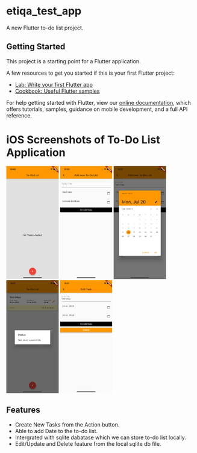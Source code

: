 # etiqa_test_app

A new Flutter to-do list project.

## Getting Started

This project is a starting point for a Flutter application.

A few resources to get you started if this is your first Flutter project:

- [Lab: Write your first Flutter app](https://flutter.dev/docs/get-started/codelab)
- [Cookbook: Useful Flutter samples](https://flutter.dev/docs/cookbook)

For help getting started with Flutter, view our
[online documentation](https://flutter.dev/docs), which offers tutorials,
samples, guidance on mobile development, and a full API reference.

# iOS Screenshots of To-Do List Application

<img src="screenshots/home.png" height="300em" /> <img src="screenshots/addnew.png" height="300em" /> <img src="screenshots/selectdate.png" height="300em" /> <img src="screenshots/successfully.png" height="300em" /> <img src="screenshots/edittask.png" height="300em" />

## Features
* Create New Tasks from the Action button.
* Able to add Date to the to-do list.
* Intergrated with sqlite dabatase which we can store to-do list locally.
* Edit/Update and Delete feature from the local sqlite db file.